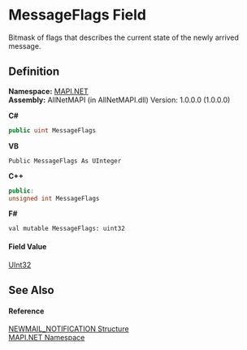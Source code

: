 # MessageFlags Field


Bitmask of flags that describes the current state of the newly arrived message.



## Definition
**Namespace:** <a href="5bef4637-66f8-16d4-e5f4-4d0da57a1538.md">MAPI.NET</a>  
**Assembly:** AllNetMAPI (in AllNetMAPI.dll) Version: 1.0.0.0 (1.0.0.0)

**C#**
``` C#
public uint MessageFlags
```
**VB**
``` VB
Public MessageFlags As UInteger
```
**C++**
``` C++
public:
unsigned int MessageFlags
```
**F#**
``` F#
val mutable MessageFlags: uint32
```



#### Field Value
<a href="https://learn.microsoft.com/dotnet/api/system.uint32" target="_blank" rel="noopener noreferrer">UInt32</a>

## See Also


#### Reference
<a href="0d5a90ba-cc29-8f93-38bb-6ae91a4c028d.md">NEWMAIL_NOTIFICATION Structure</a>  
<a href="5bef4637-66f8-16d4-e5f4-4d0da57a1538.md">MAPI.NET Namespace</a>  
